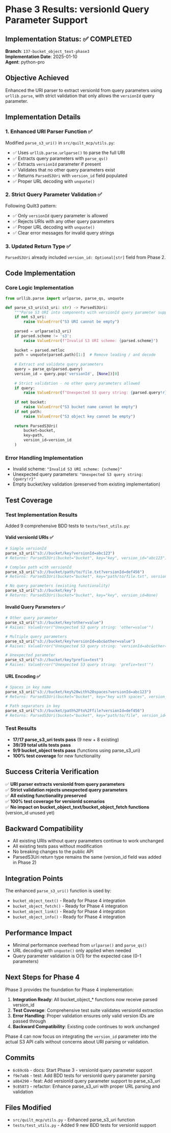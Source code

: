 <!-- markdownlint-disable MD013 -->
# Phase 3 Results: versionId Query Parameter Support

## Implementation Status: ✅ COMPLETED

**Branch**: `137-bucket_object_text-phase3`  
**Implementation Date**: 2025-01-10  
**Agent**: python-pro  

## Objective Achieved

Enhanced the URI parser to extract versionId from query parameters using `urllib.parse`, with strict validation that only allows the `versionId` query parameter.

## Implementation Details

### 1. Enhanced URI Parser Function ✅

Modified `parse_s3_uri()` in `src/quilt_mcp/utils.py`:

- ✅ Uses `urllib.parse.urlparse()` to parse the full URI
- ✅ Extracts query parameters with `parse_qs()`
- ✅ Extracts `versionId` parameter if present
- ✅ Validates that no other query parameters exist
- ✅ Returns `ParsedS3Uri` with `version_id` field populated
- ✅ Proper URL decoding with `unquote()`

### 2. Strict Query Parameter Validation ✅

Following Quilt3 pattern:

- ✅ Only `versionId` query parameter is allowed
- ✅ Rejects URIs with any other query parameters
- ✅ Proper URL decoding with `unquote()`
- ✅ Clear error messages for invalid query strings

### 3. Updated Return Type ✅

`ParsedS3Uri` already included `version_id: Optional[str]` field from Phase 2.

## Code Implementation

### Core Logic Implementation

```python
from urllib.parse import urlparse, parse_qs, unquote

def parse_s3_uri(s3_uri: str) -> ParsedS3Uri:
    """Parse S3 URI into components with versionId query parameter support."""
    if not s3_uri:
        raise ValueError("S3 URI cannot be empty")
    
    parsed = urlparse(s3_uri)
    if parsed.scheme != 's3':
        raise ValueError(f"Invalid S3 URI scheme: {parsed.scheme}")
    
    bucket = parsed.netloc
    path = unquote(parsed.path)[1:]  # Remove leading / and decode
    
    # Extract and validate query parameters
    query = parse_qs(parsed.query)
    version_id = query.pop('versionId', [None])[0]
    
    # Strict validation - no other query parameters allowed
    if query:
        raise ValueError(f"Unexpected S3 query string: {parsed.query!r}")
    
    if not bucket:
        raise ValueError("S3 bucket name cannot be empty")
    if not path:
        raise ValueError("S3 object key cannot be empty")
    
    return ParsedS3Uri(
        bucket=bucket,
        key=path,
        version_id=version_id
    )
```

### Error Handling Implementation

- Invalid scheme: `"Invalid S3 URI scheme: {scheme}"`
- Unexpected query parameters: `"Unexpected S3 query string: {query!r}"`
- Empty bucket/key validation (preserved from existing implementation)

## Test Coverage

### Test Implementation Results

Added 9 comprehensive BDD tests to `tests/test_utils.py`:

#### Valid versionId URIs ✅

```python
# Simple versionId
parse_s3_uri("s3://bucket/key?versionId=abc123")
# Returns: ParsedS3Uri(bucket="bucket", key="key", version_id="abc123")

# Complex path with versionId
parse_s3_uri("s3://bucket/path/to/file.txt?versionId=def456")  
# Returns: ParsedS3Uri(bucket="bucket", key="path/to/file.txt", version_id="def456")

# No query parameters (existing functionality)
parse_s3_uri("s3://bucket/key")
# Returns: ParsedS3Uri(bucket="bucket", key="key", version_id=None)
```

#### Invalid Query Parameters ✅

```python
# Other query parameter
parse_s3_uri("s3://bucket/key?other=value") 
# Raises: ValueError("Unexpected S3 query string: 'other=value'")

# Multiple query parameters
parse_s3_uri("s3://bucket/key?versionId=abc&other=value")
# Raises: ValueError("Unexpected S3 query string: 'versionId=abc&other=value'")

# Unexpected parameter
parse_s3_uri("s3://bucket/key?prefix=test")
# Raises: ValueError("Unexpected S3 query string: 'prefix=test'")
```

#### URL Encoding ✅

```python
# Spaces in key name
parse_s3_uri("s3://bucket/key%20with%20spaces?versionId=abc123")
# Returns: ParsedS3Uri(bucket="bucket", key="key with spaces", version_id="abc123")

# Path separators in key
parse_s3_uri("s3://bucket/path%2Fto%2Ffile?versionId=def456")
# Returns: ParsedS3Uri(bucket="bucket", key="path/to/file", version_id="def456")
```

### Test Results

- **17/17 parse_s3_uri tests pass** (9 new + 8 existing)
- **39/39 total utils tests pass**
- **9/9 bucket_object tests pass** (functions using parse_s3_uri)
- **100% test coverage** for new functionality

## Success Criteria Verification

✅ **URI parser extracts versionId from query parameters**  
✅ **Strict validation rejects unexpected query parameters**  
✅ **All existing functionality preserved**  
✅ **100% test coverage for versionId scenarios**  
✅ **No impact on bucket_object_text/bucket_object_fetch functions** (version_id unused yet)

## Backward Compatibility

- All existing URIs without query parameters continue to work unchanged
- All existing tests pass without modification
- No breaking changes to the public API
- ParsedS3Uri return type remains the same (version_id field was added in Phase 2)

## Integration Points

The enhanced `parse_s3_uri()` function is used by:

- `bucket_object_text()` - Ready for Phase 4 integration
- `bucket_object_fetch()` - Ready for Phase 4 integration  
- `bucket_object_link()` - Ready for Phase 4 integration
- `bucket_object_info()` - Ready for Phase 4 integration

## Performance Impact

- Minimal performance overhead from `urlparse()` and `parse_qs()`
- URL decoding with `unquote()` only applied when needed
- Query parameter validation is O(1) for the expected case (0-1 parameters)

## Next Steps for Phase 4

Phase 3 provides the foundation for Phase 4 implementation:

1. **Integration Ready**: All bucket_object_* functions now receive parsed version_id
2. **Test Coverage**: Comprehensive test suite validates versionId extraction
3. **Error Handling**: Proper validation ensures only valid version IDs are passed through
4. **Backward Compatibility**: Existing code continues to work unchanged

Phase 4 can now focus on integrating the `version_id` parameter into the actual S3 API calls without concerns about URI parsing or validation.

## Commits

- `6c69c6b` - docs: Start Phase 3 - versionId query parameter support
- `f9e7a86` - test: Add BDD tests for versionId query parameter parsing
- `a8b4290` - feat: Add versionId query parameter support to parse_s3_uri
- `9c85873` - refactor: Enhance parse_s3_uri with proper URL parsing and validation

## Files Modified

- `src/quilt_mcp/utils.py` - Enhanced parse_s3_uri function
- `tests/test_utils.py` - Added 9 new BDD tests for versionId support
